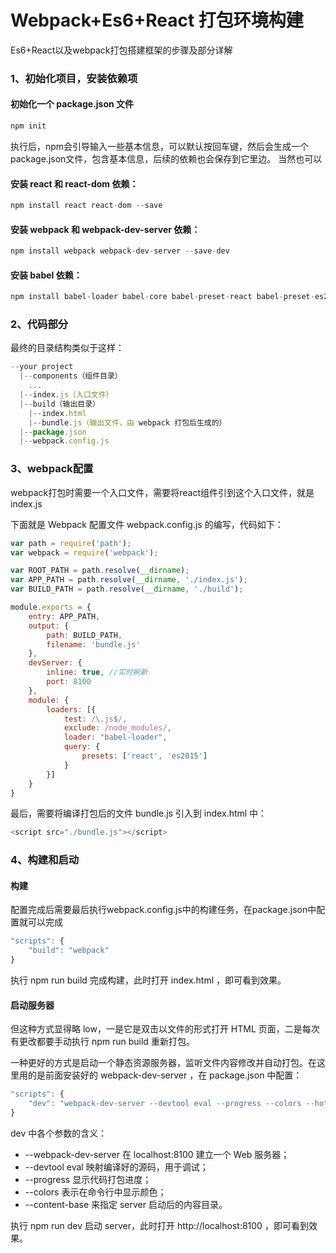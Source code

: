 # Webpack+Es6+React 打包环境构建

Es6+React以及webpack打包搭建框架的步骤及部分详解

### 1、初始化项目，安装依赖项
#### 初始化一个 package.json 文件
```javascript
npm init 
```
执行后，npm会引导输入一些基本信息，可以默认按回车键，然后会生成一个package.json文件，包含基本信息，后续的依赖也会保存到它里边。
当然也可以

#### 安装 react 和 react-dom 依赖：
```javascript
npm install react react-dom --save
```

#### 安装 webpack 和 webpack-dev-server 依赖：
```javascript
npm install webpack webpack-dev-server --save-dev 
```

#### 安装 babel 依赖：
```javascript
npm install babel-loader babel-core babel-preset-react babel-preset-es2015 --save-dev
```

### 2、代码部分
最终的目录结构类似于这样：
```javascript
--your project
  |--components（组件目录）
    ...
  |--index.js（入口文件）
  |--build（输出目录）
    |--index.html
    |--bundle.js（输出文件，由 webpack 打包后生成的）
  |--package.json
  |--webpack.config.js
```

### 3、webpack配置

webpack打包时需要一个入口文件，需要将react组件引到这个入口文件，就是index.js

下面就是 Webpack 配置文件 webpack.config.js 的编写，代码如下：
```javascript
var path = require('path');
var webpack = require('webpack');

var ROOT_PATH = path.resolve(__dirname);
var APP_PATH = path.resolve(__dirname, './index.js');
var BUILD_PATH = path.resolve(__dirname, './build');

module.exports = {
	entry: APP_PATH,
	output: {
		path: BUILD_PATH,
		filename: 'bundle.js'
	},
	devServer: {
		inline: true, //实时刷新
		port: 8100
	},
	module: {
		loaders: [{
			test: /\.js$/,
			exclude: /node_modules/,
			loader: "babel-loader",
			query: {
				presets: ['react', 'es2015']
			}
		}]
	}
}
```

最后，需要将编译打包后的文件 bundle.js 引入到 index.html 中：
```javascript
<script src="./bundle.js"></script>
```
### 4、构建和启动

#### 构建

配置完成后需要最后执行webpack.config.js中的构建任务，在package.json中配置就可以完成
```javascript
"scripts": {
	"build": "webpack"
}
```

执行 npm run build 完成构建，此时打开 index.html ，即可看到效果。

#### 启动服务器

但这种方式显得略 low，一是它是双击以文件的形式打开 HTML 页面，二是每次有更改都要手动执行 npm run build 重新打包。

一种更好的方式是启动一个静态资源服务器，监听文件内容修改并自动打包。在这里用的是前面安装好的 webpack-dev-server ，在 package.json 中配置：
```javascript
"scripts": {
	"dev": "webpack-dev-server --devtool eval --progress --colors --hot --content-base build"
}
```
dev 中各个参数的含义：
* --webpack-dev-server 在 localhost:8100 建立一个 Web 服务器；
* --devtool eval 映射编译好的源码，用于调试；
* --progress 显示代码打包进度；
* --colors 表示在命令行中显示颜色；
* --content-base 来指定 server 启动后的内容目录。

执行 npm run dev 启动 server，此时打开 http://localhost:8100 ，即可看到效果。